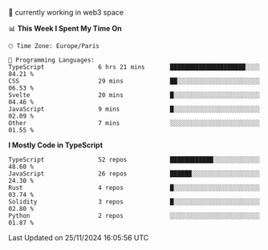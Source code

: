 🔭 currently working in web3 space

<!--START_SECTION:waka-->
📊 **This Week I Spent My Time On** 

```text
🕑︎ Time Zone: Europe/Paris

💬 Programming Languages: 
TypeScript               6 hrs 21 mins       █████████████████████░░░░   84.21 % 
CSS                      29 mins             ██░░░░░░░░░░░░░░░░░░░░░░░   06.53 % 
Svelte                   20 mins             █░░░░░░░░░░░░░░░░░░░░░░░░   04.46 % 
JavaScript               9 mins              █░░░░░░░░░░░░░░░░░░░░░░░░   02.09 % 
Other                    7 mins              ░░░░░░░░░░░░░░░░░░░░░░░░░   01.55 % 
```

**I Mostly Code in TypeScript** 

```text
TypeScript               52 repos            ████████████░░░░░░░░░░░░░   48.60 % 
JavaScript               26 repos            ██████░░░░░░░░░░░░░░░░░░░   24.30 % 
Rust                     4 repos             █░░░░░░░░░░░░░░░░░░░░░░░░   03.74 % 
Solidity                 3 repos             █░░░░░░░░░░░░░░░░░░░░░░░░   02.80 % 
Python                   2 repos             ░░░░░░░░░░░░░░░░░░░░░░░░░   01.87 % 
```




 Last Updated on 25/11/2024 16:05:56 UTC
<!--END_SECTION:waka-->
